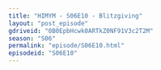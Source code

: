 ```yaml
---
title: "HIMYM - S06E10 - Blitzgiving"
layout: "post_episode"
gdriveid: "0B0EpbHcwk0ARTkZ0NF91V3c2T2M"
season: "S06"
permalink: "episode/S06E10.html"
episodeid: "S06E10"
---
```

